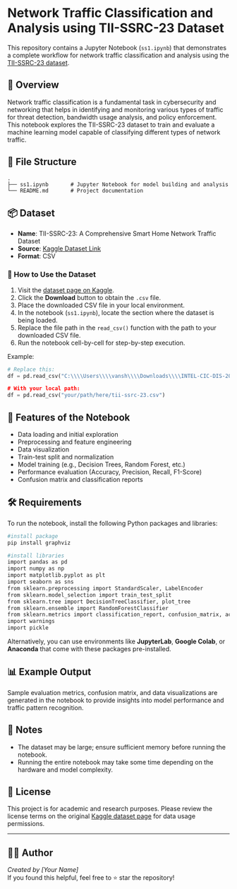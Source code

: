 # Network Traffic Classification and Analysis using TII-SSRC-23 Dataset

This repository contains a Jupyter Notebook (`ss1.ipynb`) that demonstrates a complete workflow for network traffic classification and analysis using the [TII-SSRC-23 dataset](https://www.kaggle.com/datasets/daniaherzalla/tii-ssrc-23?resource=download).

## 📘 Overview

Network traffic classification is a fundamental task in cybersecurity and networking that helps in identifying and monitoring various types of traffic for threat detection, bandwidth usage analysis, and policy enforcement. This notebook explores the TII-SSRC-23 dataset to train and evaluate a machine learning model capable of classifying different types of network traffic.

## 📁 File Structure

```
.
├── ss1.ipynb       # Jupyter Notebook for model building and analysis
└── README.md       # Project documentation
```

## 📦 Dataset

- **Name**: TII-SSRC-23: A Comprehensive Smart Home Network Traffic Dataset  
- **Source**: [Kaggle Dataset Link](https://www.kaggle.com/datasets/daniaherzalla/tii-ssrc-23?resource=download)  
- **Format**: CSV

### 🔽 How to Use the Dataset

1. Visit the [dataset page on Kaggle](https://www.kaggle.com/datasets/daniaherzalla/tii-ssrc-23?resource=download).
2. Click the **Download** button to obtain the `.csv` file.
3. Place the downloaded CSV file in your local environment.
4. In the notebook (`ss1.ipynb`), locate the section where the dataset is being loaded.
5. Replace the file path in the `read_csv()` function with the path to your downloaded CSV file.
6. Run the notebook cell-by-cell for step-by-step execution.

Example:

```python
# Replace this:
df = pd.read_csv("C:\\\\Users\\\\vansh\\\\Downloads\\\\INTEL-CIC-DIS-2017-18-main\\\\data.csv\")

# With your local path:
df = pd.read_csv("your/path/here/tii-ssrc-23.csv")
```

## 🧪 Features of the Notebook

- Data loading and initial exploration  
- Preprocessing and feature engineering  
- Data visualization  
- Train-test split and normalization  
- Model training (e.g., Decision Trees, Random Forest, etc.)  
- Performance evaluation (Accuracy, Precision, Recall, F1-Score)  
- Confusion matrix and classification reports  

## 🛠️ Requirements

To run the notebook, install the following Python packages and libraries:

```bash
#install package
pip install graphviz

#install libraries
import pandas as pd
import numpy as np
import matplotlib.pyplot as plt
import seaborn as sns
from sklearn.preprocessing import StandardScaler, LabelEncoder
from sklearn.model_selection import train_test_split
from sklearn.tree import DecisionTreeClassifier, plot_tree
from sklearn.ensemble import RandomForestClassifier
from sklearn.metrics import classification_report, confusion_matrix, accuracy_score
import warnings
import pickle
```
Alternatively, you can use environments like **JupyterLab**, **Google Colab**, or **Anaconda** that come with these packages pre-installed.

## 📊 Example Output

Sample evaluation metrics, confusion matrix, and data visualizations are generated in the notebook to provide insights into model performance and traffic pattern recognition.

## 📌 Notes

- The dataset may be large; ensure sufficient memory before running the notebook.
- Running the entire notebook may take some time depending on the hardware and model complexity.

## 📄 License

This project is for academic and research purposes. Please review the license terms on the original [Kaggle dataset page](https://www.kaggle.com/datasets/daniaherzalla/tii-ssrc-23?resource=download) for data usage permissions.

---

## 👩‍💻 Author

*Created by [Your Name]*  
If you found this helpful, feel free to ⭐ star the repository!
